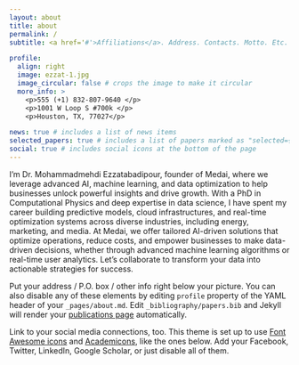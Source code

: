 ```yaml
---
layout: about
title: about
permalink: /
subtitle: <a href='#'>Affiliations</a>. Address. Contacts. Motto. Etc.

profile:
  align: right
  image: ezzat-1.jpg
  image_circular: false # crops the image to make it circular
  more_info: >
    <p>555 (+1) 832-807-9640 </p>
    <p>1001 W Loop S #700k </p>
    <p>Houston, TX, 77027</p>

news: true # includes a list of news items
selected_papers: true # includes a list of papers marked as "selected={true}"
social: true # includes social icons at the bottom of the page
---
```

I’m Dr. Mohammadmehdi Ezzatabadipour, founder of Medai, where we leverage advanced AI, machine learning, and data optimization to help businesses unlock powerful insights and drive growth. With a PhD in Computational Physics and deep expertise in data science, I have spent my career building predictive models, cloud infrastructures, and real-time optimization systems across diverse industries, including energy, marketing, and media. At Medai, we offer tailored AI-driven solutions that optimize operations, reduce costs, and empower businesses to make data-driven decisions, whether through advanced machine learning algorithms or real-time user analytics. Let’s collaborate to transform your data into actionable strategies for success.


Put your address / P.O. box / other info right below your picture. You can also disable any of these elements by editing `profile` property of the YAML header of your `_pages/about.md`. Edit `_bibliography/papers.bib` and Jekyll will render your [publications page](/al-folio/publications/) automatically.

Link to your social media connections, too. This theme is set up to use [Font Awesome icons](https://fontawesome.com/) and [Academicons](https://jpswalsh.github.io/academicons/), like the ones below. Add your Facebook, Twitter, LinkedIn, Google Scholar, or just disable all of them.
